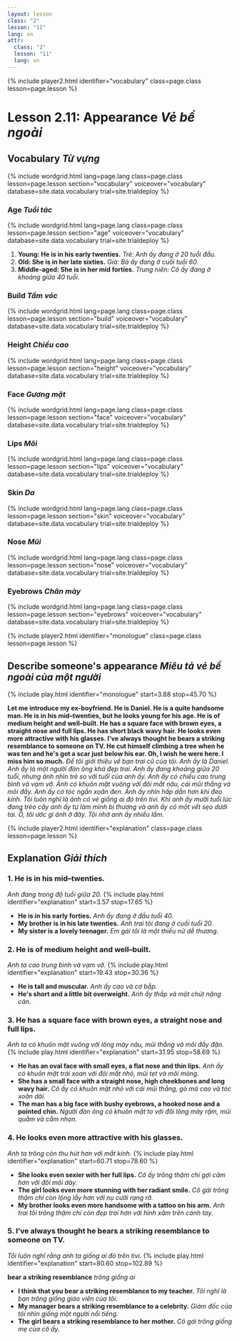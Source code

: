 ```yaml
---
layout: lesson
class: "2"
lesson: "11"
lang: vn
attr:
  class: "2"
  lesson: "11"
  lang: vn
---
```


{% include player2.html identifier="vocabulary" class=page.class lesson=page.lesson %}
# Lesson 2.11: Appearance *Vẻ bề ngoài*  


## Vocabulary *Từ vựng*

{% include wordgrid.html lang=page.lang
		class=page.class 
		lesson=page.lesson 
		section="vocabulary"
		voiceover="vocabulary"
		database=site.data.vocabulary 
		trial=site.trialdeploy %}


### Age *Tuổi tác*

{% include wordgrid.html lang=page.lang
		class=page.class 
		lesson=page.lesson 
		section="age"
		voiceover="vocabulary"
		database=site.data.vocabulary 
		trial=site.trialdeploy %}


1. **Young: He is in his early twenties.**  *Trẻ: Anh ấy đang ở 20 tuổi đầu.*
2. **Old: She is in her late sixties.**  *Già: Bà ấy đang ở cuối tuổi 60.*
3. **Middle-aged: She is in her mid forties.**  *Trung niên: Cô ấy đang ở khoảng giữa 40 tuổi.*

### Build *Tầm vóc* 

{% include wordgrid.html lang=page.lang
		class=page.class 
		lesson=page.lesson 
		section="build"
		voiceover="vocabulary"
		database=site.data.vocabulary 
		trial=site.trialdeploy %}



### Height *Chiều cao*

{% include wordgrid.html lang=page.lang
		class=page.class 
		lesson=page.lesson 
		section="height"
		voiceover="vocabulary"
		database=site.data.vocabulary 
		trial=site.trialdeploy %}


### Face *Gương mặt*

{% include wordgrid.html lang=page.lang
		class=page.class 
		lesson=page.lesson 
		section="face"
		voiceover="vocabulary"
		database=site.data.vocabulary 
		trial=site.trialdeploy %}


### Lips *Môi*

{% include wordgrid.html lang=page.lang
		class=page.class 
		lesson=page.lesson 
		section="lips"
		voiceover="vocabulary"
		database=site.data.vocabulary 
		trial=site.trialdeploy %}



### Skin *Da*

{% include wordgrid.html lang=page.lang
		class=page.class 
		lesson=page.lesson 
		section="skin"
		voiceover="vocabulary"
		database=site.data.vocabulary 
		trial=site.trialdeploy %}



### Nose *Mũi*

{% include wordgrid.html lang=page.lang
		class=page.class 
		lesson=page.lesson 
		section="nose"
		voiceover="vocabulary"
		database=site.data.vocabulary 
		trial=site.trialdeploy %}


### Eyebrows *Chân mày*

{% include wordgrid.html lang=page.lang
		class=page.class 
		lesson=page.lesson 
		section="eyebrows"
		voiceover="vocabulary"
		database=site.data.vocabulary 
		trial=site.trialdeploy %}



 


{% include player2.html identifier="monologue" class=page.class lesson=page.lesson %}
## Describe someone's appearance *Miêu tả vẻ bề ngoài của một người*
{% include play.html identifier="monologue" start=3.88 stop=45.70 %}

**Let me introduce my ex-boyfriend. He is Daniel. He is a quite handsome man. He is in his mid–twenties, but he looks young for his age. He is of medium height and well–built. He has a square face with brown eyes, a straight nose and full lips. He has short black wavy hair. He looks even more attractive with his glasses. I've always thought he bears a striking resemblance to someone on TV. He cut himself climbing a tree when he was ten and he's got a scar just below his ear. Oh, I wish he were here. I miss him so much.**
*Để tôi giới thiệu về bạn trai cũ của tôi. Anh ấy là Daniel. Anh ấy là một người đàn ông khá đẹp trai. Anh ấy đang khoảng giữa 20 tuổi, nhưng ảnh nhìn trẻ so với tuổi của anh ấy. Anh ấy có chiều cao trung bình và vạm vỡ. Ảnh có khuôn mặt vuông với đôi mắt nâu, cái mũi thẳng và môi đầy. Anh ấy có tóc ngắn xoăn đen. Anh ấy nhìn hấp dẫn hơn khi đeo kính. Tôi luôn nghĩ là ảnh có vẻ giống ai đó trên tivi. Khi anh ấy mười tuổi lúc đang trèo cây anh ấy tự làm mình bị thương và anh ấy có một vết sẹo dưới tai. Ồ, tôi ước gì ảnh ở đây. Tôi nhớ anh ấy nhiều lắm.* 



{% include player2.html identifier="explanation" class=page.class lesson=page.lesson %}
## Explanation *Giải thích*


### 1. He is in his mid–twenties.
*Anh đang trong độ tuổi giữa 20.*
{% include play.html identifier="explanation" start=3.57 stop=17.65 %}

- **He is in his early forties.**  *Anh ấy đang ở đầu tuổi 40.*
- **My brother is in his late twenties.**  *Anh trai tôi đang ở cuối tuổi 20.*
- **My sister is a lovely teenager.**  *Em gái tôi là một thiếu nữ dễ thương.*


### 2. He is of medium height and well–built.
*Anh ta cao trung bình và vạm vỡ.*
{% include play.html identifier="explanation" start=19.43 stop=30.36 %}

- **He is tall and muscular.**  *Anh ấy cao và cơ bắp.*
- **He's short and a little bit overweight.**  *Anh ấy thấp và một chút nặng cân.*

### 3. He has a square face with brown eyes, a straight nose and full lips.
*Anh ta có khuôn mặt vuông với lông mày nâu, mũi thẳng và môi đầy đặn.*
{% include play.html identifier="explanation" start=31.95 stop=58.69 %}

- **He has an oval face with small eyes, a flat nose and thin lips.**  *Anh ấy có khuôn mặt trái xoan với đôi mắt nhỏ, mũi tẹt và môi mỏng.*
- **She has a small face with a straight nose, high cheekbones and long wavy hair.**  *Cô ấy có khuôn mặt nhỏ với cái mũi thẳng, gò má cao và tóc xoăn dài.*
- **The man has a big face with bushy eyebrows, a hooked nose and a pointed chin.**  *Người đàn ông có khuôn mặt to với đôi lông mày rậm, mũi quằm và cằm nhọn.*

### 4. He looks even more attractive with his glasses. 
*Anh ta trông còn thu hút hơn với mắt kính.*
{% include play.html identifier="explanation" start=60.71 stop=78.60 %}

- **She looks even sexier with her full lips.**  *Cô ấy trông thậm chí gợi cảm hơn với đôi môi dày.*
- **The girl looks even more stunning with her radiant smile.**  *Cô gái trông thậm chí còn lộng lẫy hơn với nụ cười rạng rỡ.*
- **My brother looks even more handsome with a tattoo on his arm.**  *Anh trai tôi trông thậm chí còn đẹp trai hơn với hình xăm trên cánh tay.*

### 5.  I’ve always thought he bears a striking resemblance to someone on TV.
*Tôi luôn nghĩ rằng anh ta giống ai đó trên tivi.*
{% include play.html identifier="explanation" start=80.60 stop=102.89 %}

**bear a striking resemblance**  *trông giống ai*

- **I think that you bear a striking resemblance to my teacher.**  *Tôi nghĩ là bạn trông giống giáo viên của tôi.*
- **My manager bears a striking resemblance to a celebrity.**  *Giám đốc của tôi nhìn giống một người nổi tiếng.*
- **The girl bears a striking resemblance to her mother.**  *Cô gái trông giống mẹ của cô ấy.*
 
